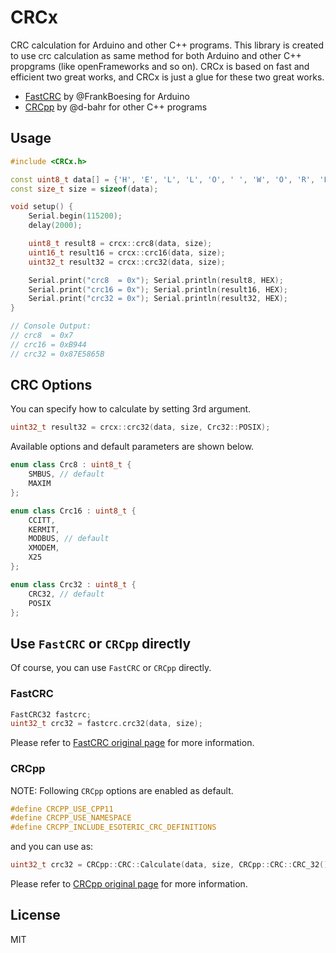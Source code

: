 # CRCx

CRC calculation for Arduino and other C++ programs.
This library is created to use crc calculation as same method for both Arduino and other C++ propgrams (like openFrameworks and so on).
CRCx is based on fast and efficient two great works, and CRCx is just a glue for these two great works.

- [FastCRC](https://github.com/FrankBoesing/FastCRC) by @FrankBoesing for Arduino
- [CRCpp](https://github.com/d-bahr/CRCpp) by @d-bahr for other C++ programs


## Usage

``` C++
#include <CRCx.h>

const uint8_t data[] = {'H', 'E', 'L', 'L', 'O', ' ', 'W', 'O', 'R', 'L', 'D'};
const size_t size = sizeof(data);

void setup() {
    Serial.begin(115200);
    delay(2000);

    uint8_t result8 = crcx::crc8(data, size);
    uint16_t result16 = crcx::crc16(data, size);
    uint32_t result32 = crcx::crc32(data, size);

    Serial.print("crc8  = 0x"); Serial.println(result8, HEX);
    Serial.print("crc16 = 0x"); Serial.println(result16, HEX);
    Serial.print("crc32 = 0x"); Serial.println(result32, HEX);
}

// Console Output:
// crc8  = 0x7
// crc16 = 0xB944
// crc32 = 0x87E5865B

```

## CRC Options

You can specify how to calculate by setting 3rd argument.

``` C++
uint32_t result32 = crcx::crc32(data, size, Crc32::POSIX);
```

Available options and default parameters are shown below.

``` C++
enum class Crc8 : uint8_t {
    SMBUS, // default
    MAXIM
};

enum class Crc16 : uint8_t {
    CCITT,
    KERMIT,
    MODBUS, // default
    XMODEM,
    X25
};

enum class Crc32 : uint8_t {
    CRC32, // default
    POSIX
};
```

## Use `FastCRC` or `CRCpp` directly

Of course, you can use `FastCRC` or `CRCpp` directly.

### FastCRC

``` C++
FastCRC32 fastcrc;
uint32_t crc32 = fastcrc.crc32(data, size);
```

Please refer to [FastCRC original page](https://github.com/FrankBoesing/FastCRC) for more information.

### CRCpp

NOTE: Following `CRCpp` options are enabled as default.

```C++
#define CRCPP_USE_CPP11
#define CRCPP_USE_NAMESPACE
#define CRCPP_INCLUDE_ESOTERIC_CRC_DEFINITIONS
```

and you can use as:

``` C++
uint32_t crc32 = CRCpp::CRC::Calculate(data, size, CRCpp::CRC::CRC_32());
```

Please refer to [CRCpp original page](https://github.com/d-bahr/CRCpp) for more information.

## License

MIT
